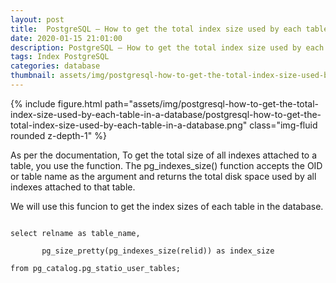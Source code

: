 ```yaml
---
layout: post
title:  PostgreSQL – How to get the total index size used by each table in a database
date: 2020-01-15 21:01:00
description: PostgreSQL – How to get the total index size used by each table in a database
tags: Index PostgreSQL
categories: database
thumbnail: assets/img/postgresql-how-to-get-the-total-index-size-used-by-each-table-in-a-database/postgresql-how-to-get-the-total-index-size-used-by-each-table-in-a-database.png
---
```


<div class="row mt-3">
    <div class="col-sm mt-3 mt-md-0">
        {% include figure.html path="assets/img/postgresql-how-to-get-the-total-index-size-used-by-each-table-in-a-database/postgresql-how-to-get-the-total-index-size-used-by-each-table-in-a-database.png" class="img-fluid rounded z-depth-1" %}
    </div>
</div>

As per the documentation, To get the total size of all indexes attached to a table, you use the function. The pg_indexes_size() function accepts the OID or table name as the argument and returns the total disk space used by all indexes attached to that table.

We will use this funcion to get the index sizes of each table in the database.

<code>
select relname as table_name, <br />
       pg_size_pretty(pg_indexes_size(relid)) as index_size <br />
from pg_catalog.pg_statio_user_tables; <br />
</code>